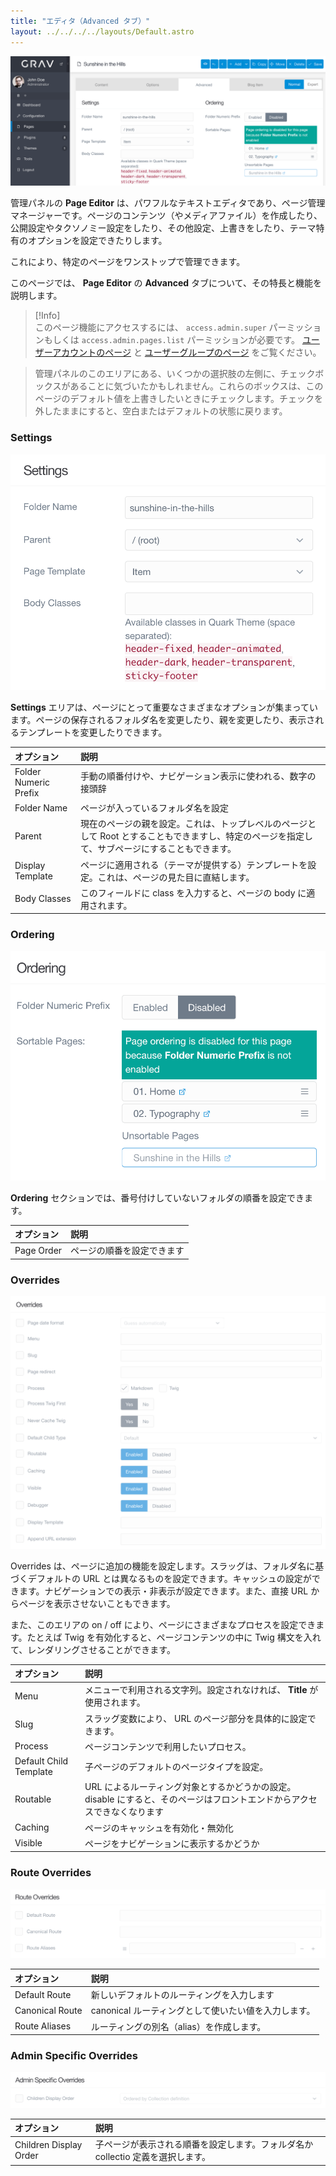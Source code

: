 ```yaml
---
title: "エディタ（Advanced タブ）"
layout: ../../../../layouts/Default.astro
---
```


![Admin Page Editor](page-advanced.png)

管理パネルの **Page Editor** は、パワフルなテキストエディタであり、ページ管理マネージャーです。ページのコンテンツ（やメディアファイル）を作成したり、公開設定やタクソノミー設定をしたり、その他設定、上書きをしたり、テーマ特有のオプションを設定できたりします。

これにより、特定のページをワンストップで管理できます。

このページでは、 **Page Editor** の **Advanced** タブについて、その特長と機能を説明します。

> [!Info]  
> このページ機能にアクセスするには、 `access.admin.super` パーミッションもしくは `access.admin.pages.list` パーミッションが必要です。 [ユーザーアカウントのページ](../../03.accounts/01.users/) と [ユーザーグループのページ](../../03.accounts/02.groups/) をご覧ください。

> 管理パネルのこのエリアにある、いくつかの選択肢の左側に、チェックボックスがあることに気づいたかもしれません。これらのボックスは、このページのデフォルト値を上書きしたいときにチェックします。チェックを外したままにすると、空白またはデフォルトの状態に戻ります。

### Settings

![Admin Page Editor](page-advanced-settings.png)

**Settings** エリアは、ページにとって重要なさまざまなオプションが集まっています。ページの保存されるフォルダ名を変更したり、親を変更したり、表示されるテンプレートを変更したりできます。

| オプション | 説明 |
| :-----  | :-----  |
| Folder Numeric Prefix | 手動の順番付けや、ナビゲーション表示に使われる、数字の接頭辞 |
| Folder Name | ページが入っているフォルダ名を設定 |
| Parent | 現在のページの親を設定。これは、トップレベルのページとして Root とすることもできますし、特定のページを指定して、サブページにすることもできます。 |
| Display Template | ページに適用される（テーマが提供する）テンプレートを設定。これは、ページの見た目に直結します。 |
| Body Classes | このフィールドに class を入力すると、ページの body に適用されます。 |

### Ordering

![Admin Page Editor](page-advanced-ordering.png)

**Ordering** セクションでは、番号付けしていないフォルダの順番を設定できます。

| オプション | 説明 |
| :-----  | :-----  |
| Page Order | ページの順番を設定できます |

### Overrides

![Admin Page Editor](page-advanced-overrides.png)

Overrides は、ページに追加の機能を設定します。スラッグは、フォルダ名に基づくデフォルトの URL とは異なるものを設定できます。キャッシュの設定ができます。ナビゲーションでの表示・非表示が設定できます。また、直接 URL からページを表示させないこともできます。

また、このエリアの on / off により、ページにさまざまなプロセスを設定できます。たとえば Twig を有効化すると、ページコンテンツの中に Twig 構文を入れて、レンダリングさせることができます。

| オプション | 説明 |
| :-----  | :-----  |
| Menu  | メニューで利用される文字列。設定されなければ、 **Title** が使用されます。 |
| Slug | スラッグ変数により、 URL のページ部分を具体的に設定できます。 |
| Process | ページコンテンツで利用したいプロセス。 |
| Default Child Template | 子ページのデフォルトのページタイプを設定。 |
| Routable | URL によるルーティング対象とするかどうかの設定。disable にすると、そのページはフロントエンドからアクセスできなくなります |
| Caching  | ページのキャッシュを有効化・無効化 |
| Visible | ページをナビゲーションに表示するかどうか |

### Route Overrides

![Admin Page Editor](page-advanced-route.png)

| オプション | 説明 |
| :-----  | :-----  |
| Default Route   | 新しいデフォルトのルーティングを入力します |
| Canonical Route | canonical ルーティングとして使いたい値を入力します。 |
| Route Aliases   | ルーティングの別名（alias）を作成します。 |

### Admin Specific Overrides

![Admin Page Editor](page-advanced-admin.png)

| オプション | 説明 |
| :-----  | :-----  |
| Children Display Order | 子ページが表示される順番を設定します。フォルダ名か collectio 定義を選択します。 |

